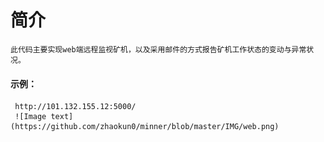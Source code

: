 # 简介
    此代码主要实现web端远程监视矿机，以及采用邮件的方式报告矿机工作状态的变动与异常状况。
#### 示例：
     http://101.132.155.12:5000/
     ![Image text](https://github.com/zhaokun0/minner/blob/master/IMG/web.png)